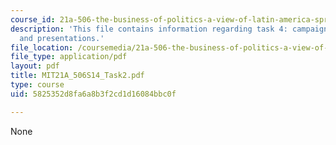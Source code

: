 ```yaml
---
course_id: 21a-506-the-business-of-politics-a-view-of-latin-america-spring-2014
description: 'This file contains information regarding task 4: campaign strategy report
  and presentations.'
file_location: /coursemedia/21a-506-the-business-of-politics-a-view-of-latin-america-spring-2014/5825352d8fa6a8b3f2cd1d16084bbc0f_MIT21A_506S14_Task2.pdf
file_type: application/pdf
layout: pdf
title: MIT21A_506S14_Task2.pdf
type: course
uid: 5825352d8fa6a8b3f2cd1d16084bbc0f

---
```

None